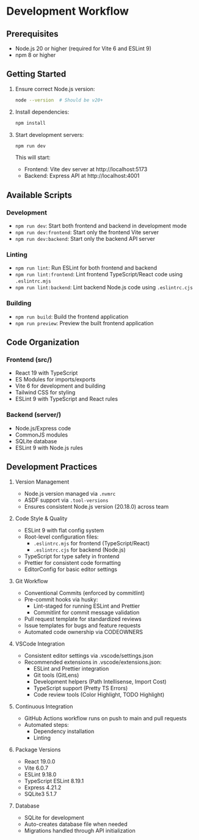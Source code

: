 # Development Workflow

## Prerequisites

- Node.js 20 or higher (required for Vite 6 and ESLint 9)
- npm 8 or higher

## Getting Started

1. Ensure correct Node.js version:

   ```bash
   node --version  # Should be v20+
   ```

2. Install dependencies:

   ```bash
   npm install
   ```

3. Start development servers:
   ```bash
   npm run dev
   ```
   This will start:
   - Frontend: Vite dev server at http://localhost:5173
   - Backend: Express API at http://localhost:4001

## Available Scripts

### Development

- `npm run dev`: Start both frontend and backend in development mode
- `npm run dev:frontend`: Start only the frontend Vite server
- `npm run dev:backend`: Start only the backend API server

### Linting

- `npm run lint`: Run ESLint for both frontend and backend
- `npm run lint:frontend`: Lint frontend TypeScript/React code using `.eslintrc.mjs`
- `npm run lint:backend`: Lint backend Node.js code using `.eslintrc.cjs`

### Building

- `npm run build`: Build the frontend application
- `npm run preview`: Preview the built frontend application

## Code Organization

### Frontend (src/)

- React 19 with TypeScript
- ES Modules for imports/exports
- Vite 6 for development and building
- Tailwind CSS for styling
- ESLint 9 with TypeScript and React rules

### Backend (server/)

- Node.js/Express code
- CommonJS modules
- SQLite database
- ESLint 9 with Node.js rules

## Development Practices

1. Version Management

   - Node.js version managed via `.nvmrc`
   - ASDF support via `.tool-versions`
   - Ensures consistent Node.js version (20.18.0) across team

2. Code Style & Quality

   - ESLint 9 with flat config system
   - Root-level configuration files:
     - `.eslintrc.mjs` for frontend (TypeScript/React)
     - `.eslintrc.cjs` for backend (Node.js)
   - TypeScript for type safety in frontend
   - Prettier for consistent code formatting
   - EditorConfig for basic editor settings

3. Git Workflow

   - Conventional Commits (enforced by commitlint)
   - Pre-commit hooks via husky:
     - Lint-staged for running ESLint and Prettier
     - Commitlint for commit message validation
   - Pull request template for standardized reviews
   - Issue templates for bugs and feature requests
   - Automated code ownership via CODEOWNERS

4. VSCode Integration

   - Consistent editor settings via .vscode/settings.json
   - Recommended extensions in .vscode/extensions.json:
     - ESLint and Prettier integration
     - Git tools (GitLens)
     - Development helpers (Path Intellisense, Import Cost)
     - TypeScript support (Pretty TS Errors)
     - Code review tools (Color Highlight, TODO Highlight)

5. Continuous Integration

   - GitHub Actions workflow runs on push to main and pull requests
   - Automated steps:
     - Dependency installation
     - Linting

6. Package Versions

   - React 19.0.0
   - Vite 6.0.7
   - ESLint 9.18.0
   - TypeScript ESLint 8.19.1
   - Express 4.21.2
   - SQLite3 5.1.7

7. Database
   - SQLite for development
   - Auto-creates database file when needed
   - Migrations handled through API initialization

